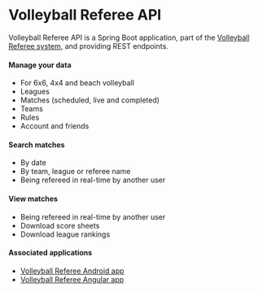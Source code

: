 # Volleyball Referee API

Volleyball Referee API is a Spring Boot application, part of the [Volleyball Referee system][vbr], and providing REST endpoints.

#### Manage your data
- For 6x6, 4x4 and beach volleyball
- Leagues
- Matches (scheduled, live and completed)
- Teams
- Rules
- Account and friends

#### Search matches
- By date
- By team, league or referee name
- Being refereed in real-time by another user

#### View matches
- Being refereed in real-time by another user
- Download score sheets
- Download league rankings

#### Associated applications
- [Volleyball Referee Android app][play-store]
- [Volleyball Referee Angular app][web]

[vbr]: https://www.facebook.com/VolleyballReferee/
[web]: https://volleyball-referee.com
[play-store]: https://play.google.com/store/apps/details?id=com.tonkar.volleyballreferee&hl=en_GB
